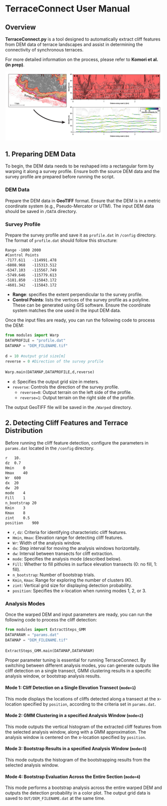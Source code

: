 # TerraceConnect User Manual
## Overview
**TerraceConnect.py** is a tool designed to automatically extract cliff features from DEM data of terrace landscapes and assist in determining the connectivity of synchronous terraces.

For more detailed information on the process, please refer to **Komori et al. (in prep)**.

![](/doc/Overview.png)

## 1. Preparing DEM Data
To begin, the DEM data needs to be reshaped into a rectangular form by warping it along a survey profile. Ensure both the source DEM data and the survey profile are prepared before running the script.

### DEM Data
Prepare the DEM data in **GeoTIFF** format. Ensure that the DEM is in a metric coordinate system (e.g., Pseudo-Mercator or UTM). The input DEM data should be saved in `/DATA` directory.

### Survey Profile
Prepare the survey profile and save it as `profile.dat` in `/config` directory. The format of `profile.dat` should follow this structure:
```
Range -1000 2000
#Control Points
-7177.611   -114991.478
-6808.968   -115313.512
-6347.103   -115567.749
-5749.646   -115779.613
-5181.850   -115843.172
-4601.342   -115843.172
```
- **Range**: specifies the extent perpendicular to the survey profile.
- **Control Points**: lists the vertices of the survey profile as a polyline. These can be generated using GIS software. Ensure the coordinate system matches the one used in the input DEM data.

Once the input files are ready, you can run the following code to process the DEM:

```python
from modules import Warp
DATAPROFILE = "profile.dat"
DATAMAP = "DEM_FILENAME.tif"

d = 10 #output grid size[m]
reverse = 0 #Direction of the survey profile

Warp.main(DATAMAP,DATAPROFILE,d,reverse)
```
- `d`: Specifies the output grid size in meters.
- `reverse`: Controls the direction of the survey profile.
    - `reverse=0`: Output terrain on the left side of the profile.
    - `reverse=1`: Output terrain on the right side of the profile.

The output GeoTIFF file will be saved in the `/Warped` directory.

## 2. Detecting Cliff Features and Terrace Distribution
Before running the cliff feature detection, configure the parameters in `params.dat` located in the `/config` directory.
```
r	10.
dz	0.7
Hmin	0
Hmax	40
Wr	600
dx	20
dw  20
mode    4
Fill    1
n_bootstrap 20
Kmin    3
Kmax    8
zint    0.5
position    900
```

- `r`, `dz`: Criteria for identifying characteristic cliff features.
- `Hmin`, `Hmax`: Elevation range for detecting cliff features.
- `Wr`: Width of the analysis window.
- `dx`: Step interval for moving the analysis windows horizontally.
- `dw`: Interval between transects for cliff extraction.
- `mode`: Specifies the analysis mode (described below).
- `Fill`: Whether to fill pitholes in surface elevation transects (0: no fill, 1: fill).
- `n_bootstrap`: Number of bootstrap trials.
- `Kmin`, `Kmax`: Range for exploring the number of clusters (K).
- `zint`: Vertical grid size for displaying detection probability.
- `position`: Specifies the x-location when running modes 1, 2, or 3.

### Analysis Modes
Once the warped DEM and input parameters are ready, you can run the following code to process the cliff detection:
```python
from modules import ExtractSteps_GMM
DATAPARAM = "params.dat"
DATAMAP = "DEM_FILENAME.tif"

ExtractSteps_GMM.main(DATAMAP,DATAPARAM)
```

Proper parameter tuning is essential for running TerraceConnect. By switching between different analysis modes, you can generate outputs like cliff detection on a single transect, GMM clustering results in a specific analysis window, or bootstrap analysis results.

#### Mode 1: Cliff Detection on a Single Elevation Transect (`mode=1`)
This mode displays the locations of cliffs detected along a transect at the x-location specified by `position`, according to the criteria set in `params.dat`.

#### Mode 2: GMM Clustering in a specified Analysis Window (`mode=2`)
This mode outputs the vertical histogram of the extracted cliff features from the selected analysis window, along with a GMM approximation. The analysis window is centered on the x-location specified by `position`.
    
#### Mode 3: Bootstrap Results in a specified Analysis Window (`mode=3`)
This mode outputs the histogram of the bootstrapping results from the selected analysis window.
    
#### Mode 4: Bootstrap Evaluation Across the Entire Section (`mode=4`)
This mode performs a bootstrap analysis across the entire warped DEM and outputs the detection probability in a color plot. The output grid data is saved to `OUT/DEM_FILENAME.dat` at the same time.
